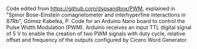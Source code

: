 Code edited from https://github.com/dspsandbox/PWM, explained in "Spinor Bose-Einstein comagnetometer and interhyperfine interactions in 87Rb", Gómez Kabelka, P. 
Code for an Arduino Nano board to control the Pulse Width Modulation (PWM). 
Arduino receives an input TTL digital signal of 5 V  to enable the creation of two PWM signals with duty cycle, relative offset and frequency of the outputs configured by Cicero Word Generator. 
